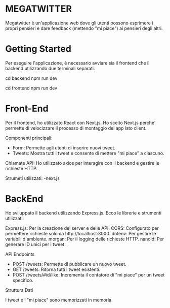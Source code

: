 # MEGATWITTER

Megatwitter è un'applicazione web dove gli utenti possono esprimere i propri pensieri e dare feedback (mettendo "mi piace") ai pensieri degli altri.

# Getting Started

Per eseguire l'applicazione, è necessario avviare sia il frontend che il backend utilizzando due terminali separati.

cd backend
npm run dev

cd frontend
npm run dev

# Front-End

Per il frontend, ho utilizzato React con Next.js. Ho scelto Next.js perche' permette di velocizzare il processo di montaggio del app lato client.

Componenti principali:

- Form: Permette agli utenti di inserire nuovi tweet.
- Tweets: Mostra tutti i tweet e consente di mettere "mi piace" a ciascuno.

Chiamate API: Ho utilizzato axios per interagire con il backend e gestire le richieste HTTP.

Strumeti utilizzati:
-next.js

# BackEnd

Ho sviluppato il backend utilizzando Express.js. Ecco le librerie e strumenti utilizzati:

Express.js: Per la creazione del server e delle API.
CORS: Configurato per permettere richieste solo da http://localhost:3000.
dotenv: Per gestire le variabili d'ambiente.
morgan: Per il logging delle richieste HTTP.
nanoid: Per generare ID unici per i tweet.

API Endpoints

- POST /tweets: Permette di pubblicare un nuovo tweet.
- GET /tweets: Ritorna tutti i tweet esistenti.
- POST /tweets/#id/like: Incrementa il contatore di "mi piace" per un tweet specifico.

Struttura Dati

I tweet e i "mi piace" sono memorizzati in memoria.
